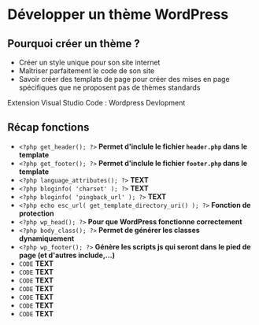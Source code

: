 # Développer un thème WordPress

## Pourquoi créer un thème ?

- Créer un style unique pour son site internet
- Maîtriser parfaitement le code de son site
- Savoir créer des templats de page pour créer des mises en page spécifiques que ne proposent pas de thèmes standards


Extension Visual Studio Code : Wordpress Devlopment


## Récap fonctions

- `<?php get_header(); ?>` **Permet d'inclule le fichier `header.php` dans le template**
- `<?php get_footer(); ?>` **Permet d'inclule le fichier `footer.php` dans le template**
- `<?php language_attributes(); ?>` **TEXT**
- `<?php bloginfo( 'charset' ); ?>` **TEXT**
- `<?php bloginfo( 'pingback_url' ); ?>` **TEXT**
- `<?php echo esc_url( get_template_directory_uri() ); ?>` **Fonction de protection**
- `<?php wp_head(); ?>` **Pour que WordPress fonctionne correctement**
- `<?php body_class(); ?>` **Permet de générer les classes dynamiquement**
- `<?php wp_footer(); ?>` **Génère les scripts js qui seront dans le pied de page (et d'autres include,...)**
- `CODE` **TEXT**
- `CODE` **TEXT**
- `CODE` **TEXT**
- `CODE` **TEXT**
- `CODE` **TEXT**
- `CODE` **TEXT**
- `CODE` **TEXT**
